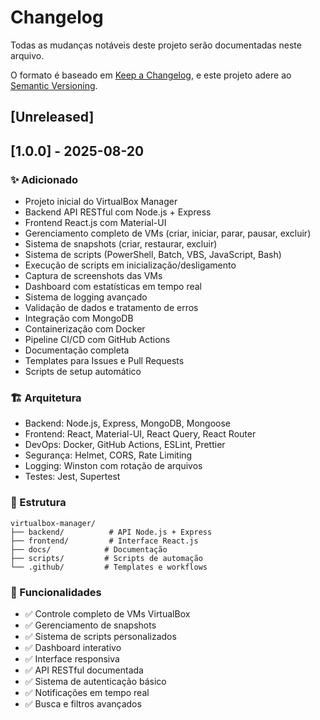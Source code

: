 # Changelog

Todas as mudanças notáveis deste projeto serão documentadas neste arquivo.

O formato é baseado em [Keep a Changelog](https://keepachangelog.com/pt-BR/1.0.0/),
e este projeto adere ao [Semantic Versioning](https://semver.org/lang/pt-BR/).

## [Unreleased]

## [1.0.0] - 2025-08-20

### ✨ Adicionado
- Projeto inicial do VirtualBox Manager
- Backend API RESTful com Node.js + Express
- Frontend React.js com Material-UI
- Gerenciamento completo de VMs (criar, iniciar, parar, pausar, excluir)
- Sistema de snapshots (criar, restaurar, excluir)
- Sistema de scripts (PowerShell, Batch, VBS, JavaScript, Bash)
- Execução de scripts em inicialização/desligamento
- Captura de screenshots das VMs
- Dashboard com estatísticas em tempo real
- Sistema de logging avançado
- Validação de dados e tratamento de erros
- Integração com MongoDB
- Containerização com Docker
- Pipeline CI/CD com GitHub Actions
- Documentação completa
- Templates para Issues e Pull Requests
- Scripts de setup automático

### 🏗️ Arquitetura
- Backend: Node.js, Express, MongoDB, Mongoose
- Frontend: React, Material-UI, React Query, React Router
- DevOps: Docker, GitHub Actions, ESLint, Prettier
- Segurança: Helmet, CORS, Rate Limiting
- Logging: Winston com rotação de arquivos
- Testes: Jest, Supertest

### 📁 Estrutura
```
virtualbox-manager/
├── backend/          # API Node.js + Express
├── frontend/         # Interface React.js
├── docs/            # Documentação
├── scripts/         # Scripts de automação
└── .github/         # Templates e workflows
```

### 🚀 Funcionalidades
- ✅ Controle completo de VMs VirtualBox
- ✅ Gerenciamento de snapshots
- ✅ Sistema de scripts personalizados
- ✅ Dashboard interativo
- ✅ Interface responsiva
- ✅ API RESTful documentada
- ✅ Sistema de autenticação básico
- ✅ Notificações em tempo real
- ✅ Busca e filtros avançados

